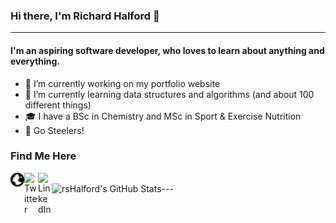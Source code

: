 ### Hi there, I'm Richard Halford 👋

---

#### I'm an aspiring software developer, who loves to learn about anything and everything.

- 🔭 I’m currently working on my portfolio website
- 🌱 I’m currently learning data structures and algorithms (and about 100 different things)
- :mortar_board: I have a BSc in Chemistry and MSc in Sport & Exercise Nutrition
- :football: Go Steelers!

### Find Me Here

[<img align="left" alt="richard-halford.com" width="22px" src="https://raw.githubusercontent.com/iconic/open-iconic/master/svg/globe.svg" />][website]
[<img align="left" alt="Twitter" width="22px" src="https://cdn.jsdelivr.net/npm/simple-icons@v3/icons/twitter.svg" />][twitter]
[<img align="left" alt="LinkedIn" width="22px" src="https://cdn.jsdelivr.net/npm/simple-icons@v3/icons/linkedin.svg" />][linkedin]

<br>
---

<img align="left" alt="rsHalford's GitHub Stats" src="https://github-readme-stats.vercel.app/api?username=rsHalford&show_icons=true&hide_border=true&include_all_commits&count_private=true&theme=gruvbox" />

[website]: https://www.richard-halford.com
[twitter]: https://www.twitter.com/xHalford_
[linkedin]: https://www.linkedin.com/in/richard-halford
